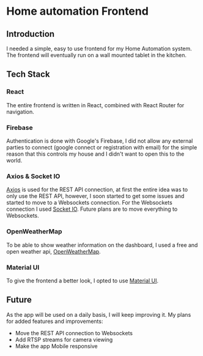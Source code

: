 # Home automation Frontend

## Introduction
I needed a simple, easy to use frontend for my Home Automation system. The frontend will eventually run on a wall mounted tablet in the kitchen.

## Tech Stack
### React

The entire frontend is written in React, combined with React Router for navigation.

### Firebase

Authentication is done with Google's Firebase, I did not allow any external parties to connect (google connect or registration with email) for the simple reason that this controls my house and I didn't want to open this to the world.

### Axios & Socket IO

[Axios](https://github.com/axios/axios) is used for the REST API connection, at first the entire idea was to only use the REST API, however, I soon started to get some issues and started to move to a Websockets connection. For the Websockets connection I used [Socket IO](https://socket.io/). Future plans are to move everything to Websockets.

### OpenWeatherMap

To be able to show weather information on the dashboard, I used a free and open weather api, [OpenWeatherMap](https://openweathermap.org/).

### Material UI

To give the frontend a better look, I opted to use [Material UI](https://mui.com/).

## Future

As the app will be used on a daily basis, I will keep improving it. My plans for added features and improvements:

- Move the REST API connection to Websockets
- Add RTSP streams for camera viewing
- Make the app Mobile responsive